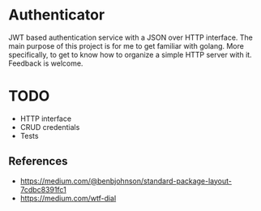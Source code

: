 # Authenticator

JWT based authentication service with a JSON over HTTP interface.
The main purpose of this project is for me to get familiar with golang. More specifically, to get to know how to organize a simple HTTP server with it.
Feedback is welcome.

# TODO

* HTTP interface
* CRUD credentials
* Tests

## References

* https://medium.com/@benbjohnson/standard-package-layout-7cdbc8391fc1
* https://medium.com/wtf-dial
